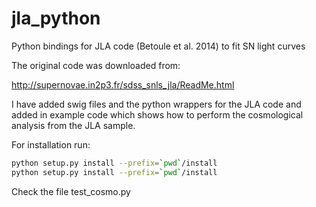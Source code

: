 # jla_python

Python bindings for JLA code (Betoule et al. 2014) to fit SN light curves

The original code was downloaded from:

http://supernovae.in2p3.fr/sdss_snls_jla/ReadMe.html

I have added swig files and the python wrappers for the JLA code and added in example code which shows how to perform the cosmological analysis from the JLA sample.

For installation run:

```bash
python setup.py install --prefix=`pwd`/install
python setup.py install --prefix=`pwd`/install
```

Check the file test_cosmo.py
